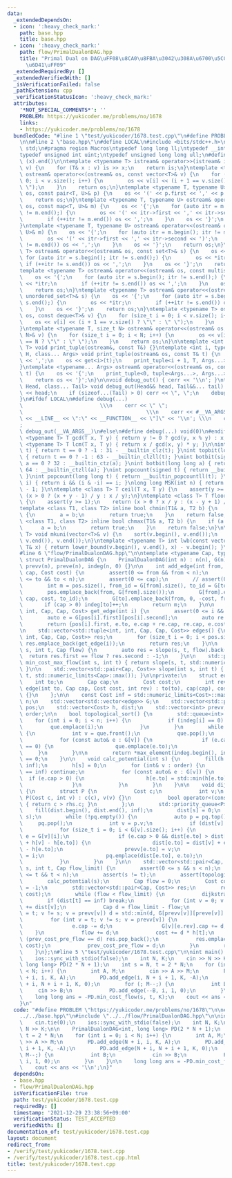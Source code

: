 ```yaml
---
data:
  _extendedDependsOn:
  - icon: ':heavy_check_mark:'
    path: base.hpp
    title: base.hpp
  - icon: ':heavy_check_mark:'
    path: flow/PrimalDualonDAG.hpp
    title: "Primal Dual on DAG\uFF08\u8CA0\u8FBA\u3042\u308A\u6700\u5C0F\u8CBB\u7528\
      \u6D41\uFF09"
  _extendedRequiredBy: []
  _extendedVerifiedWith: []
  _isVerificationFailed: false
  _pathExtension: cpp
  _verificationStatusIcon: ':heavy_check_mark:'
  attributes:
    '*NOT_SPECIAL_COMMENTS*': ''
    PROBLEM: https://yukicoder.me/problems/no/1678
    links:
    - https://yukicoder.me/problems/no/1678
  bundledCode: "#line 1 \"test/yukicoder/1678.test.cpp\"\n#define PROBLEM \"https://yukicoder.me/problems/no/1678\"\
    \n\n#line 2 \"base.hpp\"\n#define LOCAL\n#include <bits/stdc++.h>\nusing namespace\
    \ std;\n#pragma region Macros\ntypedef long long ll;\ntypedef __int128_t i128;\n\
    typedef unsigned int uint;\ntypedef unsigned long long ull;\n#define ALL(x) (x).begin(),\
    \ (x).end()\n\ntemplate <typename T> istream& operator>>(istream& is, vector<T>&\
    \ v) {\n    for (T& x : v) is >> x;\n    return is;\n}\ntemplate <typename T>\
    \ ostream& operator<<(ostream& os, const vector<T>& v) {\n    for (size_t i =\
    \ 0; i < v.size(); i++) {\n        os << v[i] << (i + 1 == v.size() ? \"\" : \"\
    \ \");\n    }\n    return os;\n}\ntemplate <typename T, typename U> ostream& operator<<(ostream&\
    \ os, const pair<T, U>& p) {\n    os << '(' << p.first << ',' << p.second << ')';\n\
    \    return os;\n}\ntemplate <typename T, typename U> ostream& operator<<(ostream&\
    \ os, const map<T, U>& m) {\n    os << '{';\n    for (auto itr = m.begin(); itr\
    \ != m.end();) {\n        os << '(' << itr->first << ',' << itr->second << ')';\n\
    \        if (++itr != m.end()) os << ',';\n    }\n    os << '}';\n    return os;\n\
    }\ntemplate <typename T, typename U> ostream& operator<<(ostream& os, const unordered_map<T,\
    \ U>& m) {\n    os << '{';\n    for (auto itr = m.begin(); itr != m.end();) {\n\
    \        os << '(' << itr->first << ',' << itr->second << ')';\n        if (++itr\
    \ != m.end()) os << ',';\n    }\n    os << '}';\n    return os;\n}\ntemplate <typename\
    \ T> ostream& operator<<(ostream& os, const set<T>& s) {\n    os << '{';\n   \
    \ for (auto itr = s.begin(); itr != s.end();) {\n        os << *itr;\n       \
    \ if (++itr != s.end()) os << ',';\n    }\n    os << '}';\n    return os;\n}\n\
    template <typename T> ostream& operator<<(ostream& os, const multiset<T>& s) {\n\
    \    os << '{';\n    for (auto itr = s.begin(); itr != s.end();) {\n        os\
    \ << *itr;\n        if (++itr != s.end()) os << ',';\n    }\n    os << '}';\n\
    \    return os;\n}\ntemplate <typename T> ostream& operator<<(ostream& os, const\
    \ unordered_set<T>& s) {\n    os << '{';\n    for (auto itr = s.begin(); itr !=\
    \ s.end();) {\n        os << *itr;\n        if (++itr != s.end()) os << ',';\n\
    \    }\n    os << '}';\n    return os;\n}\ntemplate <typename T> ostream& operator<<(ostream&\
    \ os, const deque<T>& v) {\n    for (size_t i = 0; i < v.size(); i++) {\n    \
    \    os << v[i] << (i + 1 == v.size() ? \"\" : \" \");\n    }\n    return os;\n\
    }\ntemplate <typename T, size_t N> ostream& operator<<(ostream& os, const array<T,\
    \ N>& v) {\n    for (size_t i = 0; i < N; i++) {\n        os << v[i] << (i + 1\
    \ == N ? \"\" : \" \");\n    }\n    return os;\n}\n\ntemplate <int i, typename\
    \ T> void print_tuple(ostream&, const T&) {}\ntemplate <int i, typename T, typename\
    \ H, class... Args> void print_tuple(ostream& os, const T& t) {\n    if (i) os\
    \ << ',';\n    os << get<i>(t);\n    print_tuple<i + 1, T, Args...>(os, t);\n\
    }\ntemplate <typename... Args> ostream& operator<<(ostream& os, const tuple<Args...>&\
    \ t) {\n    os << '{';\n    print_tuple<0, tuple<Args...>, Args...>(os, t);\n\
    \    return os << '}';\n}\n\nvoid debug_out() { cerr << '\\n'; }\ntemplate <class\
    \ Head, class... Tail> void debug_out(Head&& head, Tail&&... tail) {\n    cerr\
    \ << head;\n    if (sizeof...(Tail) > 0) cerr << \", \";\n    debug_out(move(tail)...);\n\
    }\n#ifdef LOCAL\n#define debug(...)                                          \
    \                         \\\n    cerr << \" \";                             \
    \                                        \\\n    cerr << #__VA_ARGS__ << \" :[\"\
    \ << __LINE__ << \":\" << __FUNCTION__ << \"]\" << '\\n'; \\\n    cerr << \" \"\
    ;                                                                     \\\n   \
    \ debug_out(__VA_ARGS__)\n#else\n#define debug(...) void(0)\n#endif\n\ntemplate\
    \ <typename T> T gcd(T x, T y) { return y != 0 ? gcd(y, x % y) : x; }\ntemplate\
    \ <typename T> T lcm(T x, T y) { return x / gcd(x, y) * y; }\n\nint topbit(signed\
    \ t) { return t == 0 ? -1 : 31 - __builtin_clz(t); }\nint topbit(long long t)\
    \ { return t == 0 ? -1 : 63 - __builtin_clzll(t); }\nint botbit(signed a) { return\
    \ a == 0 ? 32 : __builtin_ctz(a); }\nint botbit(long long a) { return a == 0 ?\
    \ 64 : __builtin_ctzll(a); }\nint popcount(signed t) { return __builtin_popcount(t);\
    \ }\nint popcount(long long t) { return __builtin_popcountll(t); }\nbool ispow2(int\
    \ i) { return i && (i & -i) == i; }\nlong long MSK(int n) { return (1LL << n)\
    \ - 1; }\n\ntemplate <class T> T ceil(T x, T y) {\n    assert(y >= 1);\n    return\
    \ (x > 0 ? (x + y - 1) / y : x / y);\n}\ntemplate <class T> T floor(T x, T y)\
    \ {\n    assert(y >= 1);\n    return (x > 0 ? x / y : (x - y + 1) / y);\n}\n\n\
    template <class T1, class T2> inline bool chmin(T1& a, T2 b) {\n    if (a > b)\
    \ {\n        a = b;\n        return true;\n    }\n    return false;\n}\ntemplate\
    \ <class T1, class T2> inline bool chmax(T1& a, T2 b) {\n    if (a < b) {\n  \
    \      a = b;\n        return true;\n    }\n    return false;\n}\n\ntemplate <typename\
    \ T> void mkuni(vector<T>& v) {\n    sort(v.begin(), v.end());\n    v.erase(unique(v.begin(),\
    \ v.end()), v.end());\n}\ntemplate <typename T> int lwb(const vector<T>& v, const\
    \ T& x) { return lower_bound(v.begin(), v.end(), x) - v.begin(); }\n#pragma endregion\n\
    #line 6 \"flow/PrimalDualonDAG.hpp\"\n\ntemplate <typename Cap, typename Cost>\
    \ struct PrimalDualonDAG {\n    PrimalDualonDAG(int n) : n(n), G(n), h(n), dist(n),\
    \ prevv(n), preve(n), indeg(n, 0) {}\n\n    int add_edge(int from, int to, Cap\
    \ cap, Cost cost) {\n        assert(0 <= from && from < n);\n        assert(0\
    \ <= to && to < n);\n        assert(0 <= cap);\n        // assert(0 <= cost);\n\
    \        int m = pos.size(), from_id = G[from].size(), to_id = G[to].size();\n\
    \        pos.emplace_back(from, G[from].size());\n        G[from].emplace_back(to,\
    \ cap, cost, to_id);\n        G[to].emplace_back(from, 0, -cost, from_id);\n \
    \       if (cap > 0) indeg[to]++;\n        return m;\n    }\n\n    std::tuple<int,\
    \ int, Cap, Cap, Cost> get_edge(int i) {\n        assert(0 <= i && i < (int)pos.size());\n\
    \        auto e = G[pos[i].first][pos[i].second];\n        auto re = G[e.to][e.rev];\n\
    \        return {pos[i].first, e.to, e.cap + re.cap, re.cap, e.cost};\n    }\n\
    \n    std::vector<std::tuple<int, int, Cap, Cap, Cost>> edges() {\n        std::vector<std::tuple<int,\
    \ int, Cap, Cap, Cost>> res;\n        for (size_t i = 0; i < pos.size(); i++)\
    \ res.emplace_back(get_edge(i));\n        return res;\n    }\n\n    Cost min_cost_flow(int\
    \ s, int t, Cap flow) {\n        auto res = slope(s, t, flow).back();\n      \
    \  return res.first == flow ? res.second : -1;\n    }\n\n    std::pair<Cap, Cost>\
    \ min_cost_max_flow(int s, int t) { return slope(s, t, std::numeric_limits<Cap>::max()).back();\
    \ }\n\n    std::vector<std::pair<Cap, Cost>> slope(int s, int t) { return slope(s,\
    \ t, std::numeric_limits<Cap>::max()); }\n\nprivate:\n    struct edge {\n    \
    \    int to;\n        Cap cap;\n        Cost cost;\n        int rev;\n       \
    \ edge(int to, Cap cap, Cost cost, int rev) : to(to), cap(cap), cost(cost), rev(rev)\
    \ {}\n    };\n\n    const Cost inf = std::numeric_limits<Cost>::max();\n    int\
    \ n;\n    std::vector<std::vector<edge>> G;\n    std::vector<std::pair<int, int>>\
    \ pos;\n    std::vector<Cost> h, dist;\n    std::vector<int> prevv, preve, indeg,\
    \ order;\n\n    bool topological_sort() {\n        std::queue<int> que;\n    \
    \    for (int i = 0; i < n; i++) {\n            if (indeg[i] == 0) {\n       \
    \         que.emplace(i);\n            }\n        }\n        while (!que.empty())\
    \ {\n            int v = que.front();\n            que.pop();\n            order.emplace_back(v);\n\
    \            for (const auto& e : G[v]) {\n                if (e.cap > 0 && --indeg[e.to]\
    \ == 0) {\n                    que.emplace(e.to);\n                }\n       \
    \     }\n        }\n\n        return *max_element(indeg.begin(), indeg.end())\
    \ == 0;\n    }\n\n    void calc_potential(int s) {\n        fill(h.begin(), h.end(),\
    \ inf);\n        h[s] = 0;\n        for (int& v : order) {\n            if (h[v]\
    \ == inf) continue;\n            for (const auto& e : G[v]) {\n              \
    \  if (e.cap > 0) {\n                    h[e.to] = std::min(h[e.to], h[v] + e.cost);\n\
    \                }\n            }\n        }\n    }\n\n    void dijkstra(int s)\
    \ {\n        struct P {\n            Cost c;\n            int v;\n           \
    \ P(Cost c, int v) : c(c), v(v) {}\n            bool operator<(const P& rhs) const\
    \ { return c > rhs.c; }\n        };\n        std::priority_queue<P> pq;\n    \
    \    fill(dist.begin(), dist.end(), inf);\n        dist[s] = 0;\n        pq.emplace(dist[s],\
    \ s);\n        while (!pq.empty()) {\n            auto p = pq.top();\n       \
    \     pq.pop();\n            int v = p.v;\n            if (dist[v] < p.c) continue;\n\
    \            for (size_t i = 0; i < G[v].size(); i++) {\n                auto&\
    \ e = G[v][i];\n                if (e.cap > 0 && dist[e.to] > dist[v] + e.cost\
    \ + h[v] - h[e.to]) {\n                    dist[e.to] = dist[v] + e.cost + h[v]\
    \ - h[e.to];\n                    prevv[e.to] = v;\n                    preve[e.to]\
    \ = i;\n                    pq.emplace(dist[e.to], e.to);\n                }\n\
    \            }\n        }\n    }\n\n    std::vector<std::pair<Cap, Cost>> slope(int\
    \ s, int t, Cap flow_limit) {\n        assert(0 <= s && s < n);\n        assert(0\
    \ <= t && t < n);\n        assert(s != t);\n        assert(topological_sort());\n\
    \        calc_potential(s);\n        Cap flow = 0;\n        Cost cost = 0, prev_cost_pre_flow\
    \ = -1;\n        std::vector<std::pair<Cap, Cost>> res;\n        res.emplace_back(flow,\
    \ cost);\n        while (flow < flow_limit) {\n            dijkstra(s);\n    \
    \        if (dist[t] == inf) break;\n            for (int v = 0; v < n; v++) h[v]\
    \ += dist[v];\n            Cap d = flow_limit - flow;\n            for (int v\
    \ = t; v != s; v = prevv[v]) d = std::min(d, G[prevv[v]][preve[v]].cap);\n   \
    \         for (int v = t; v != s; v = prevv[v]) {\n                auto& e = G[prevv[v]][preve[v]];\n\
    \                e.cap -= d;\n                G[v][e.rev].cap += d;\n        \
    \    }\n            flow += d;\n            cost += d * h[t];\n            if\
    \ (prev_cost_pre_flow == d) res.pop_back();\n            res.emplace_back(flow,\
    \ cost);\n            prev_cost_pre_flow = d;\n        }\n        return res;\n\
    \    }\n};\n#line 5 \"test/yukicoder/1678.test.cpp\"\n\nint main() {\n    cin.tie(0);\n\
    \    ios::sync_with_stdio(false);\n    int N, K;\n    cin >> N >> K;\n\n    PrimalDualonDAG<int,\
    \ long long> PD(2 * N + 1);\n    int s = N, t = 2 * N;\n    for (int i = 0; i\
    \ < N; i++) {\n        int A, M;\n        cin >> A >> M;\n        PD.add_edge(N\
    \ + i, i, K, A);\n        PD.add_edge(i, N + i + 1, K, -A);\n        PD.add_edge(N\
    \ + i, N + i + 1, K, 0);\n        for (; M--;) {\n            int B;\n       \
    \     cin >> B;\n            PD.add_edge(--B, i, 1, 0);\n        }\n    }\n\n\
    \    long long ans = -PD.min_cost_flow(s, t, K);\n    cout << ans << '\\n';\n\
    }\n"
  code: "#define PROBLEM \"https://yukicoder.me/problems/no/1678\"\n\n#include \"\
    ../../base.hpp\"\n#include \"../../flow/PrimalDualonDAG.hpp\"\n\nint main() {\n\
    \    cin.tie(0);\n    ios::sync_with_stdio(false);\n    int N, K;\n    cin >>\
    \ N >> K;\n\n    PrimalDualonDAG<int, long long> PD(2 * N + 1);\n    int s = N,\
    \ t = 2 * N;\n    for (int i = 0; i < N; i++) {\n        int A, M;\n        cin\
    \ >> A >> M;\n        PD.add_edge(N + i, i, K, A);\n        PD.add_edge(i, N +\
    \ i + 1, K, -A);\n        PD.add_edge(N + i, N + i + 1, K, 0);\n        for (;\
    \ M--;) {\n            int B;\n            cin >> B;\n            PD.add_edge(--B,\
    \ i, 1, 0);\n        }\n    }\n\n    long long ans = -PD.min_cost_flow(s, t, K);\n\
    \    cout << ans << '\\n';\n}"
  dependsOn:
  - base.hpp
  - flow/PrimalDualonDAG.hpp
  isVerificationFile: true
  path: test/yukicoder/1678.test.cpp
  requiredBy: []
  timestamp: '2021-12-29 23:38:56+09:00'
  verificationStatus: TEST_ACCEPTED
  verifiedWith: []
documentation_of: test/yukicoder/1678.test.cpp
layout: document
redirect_from:
- /verify/test/yukicoder/1678.test.cpp
- /verify/test/yukicoder/1678.test.cpp.html
title: test/yukicoder/1678.test.cpp
---
```

